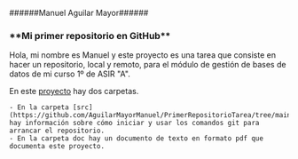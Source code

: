  ######Manuel Aguilar Mayor###### 

<h3>**Mi primer repositorio en GitHub**</h3>

Hola, mi nombre es Manuel y este proyecto es una tarea que consiste en hacer un repositorio, local y remoto, para el módulo de gestión de bases de datos de mi curso 1º de ASIR "A".

En este [proyecto](https://github.com/AguilarMayorManuel/PrimerRepositorioTarea) hay dos carpetas.
      
    - En la carpeta [src](https://github.com/AguilarMayorManuel/PrimerRepositorioTarea/tree/main/src) hay información sobre cómo iniciar y usar los comandos git para arrancar el repositorio.
    - En la carpeta doc hay un documento de texto en formato pdf que documenta este proyecto.